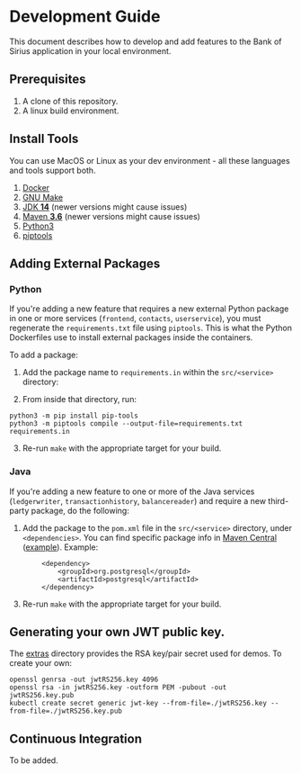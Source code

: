 # Development Guide

This document describes how to develop and add features to the Bank of Sirius application in your local environment. 

## Prerequisites 

1. A clone of this repository.
2. A linux build environment.

## Install Tools 

You can use MacOS or Linux as your dev environment - all these languages and tools support both. 

1. [Docker](https://www.docker.com/products/docker-desktop) 
2. [GNU Make](https://www.gnu.org/software/make/)
5. [JDK **14**](https://www.oracle.com/java/technologies/javase/jdk14-archive-downloads.html) (newer versions might cause issues)
6. [Maven **3.6**](https://downloads.apache.org/maven/maven-3/) (newer versions might cause issues)
7. [Python3](https://www.python.org/downloads/)  
8. [piptools](https://pypi.org/project/pip-tools/)


## Adding External Packages 

### Python 

If you're adding a new feature that requires a new external Python package in one or more services (`frontend`, `contacts`, `userservice`), you must regenerate the `requirements.txt` file using `piptools`. This is what the Python Dockerfiles use to install external packages inside the containers.

To add a package: 

1. Add the package name to `requirements.in` within the `src/<service>` directory:

2. From inside that directory, run: 

```
python3 -m pip install pip-tools
python3 -m piptools compile --output-file=requirements.txt requirements.in
```

3. Re-run `make` with the appropriate target for your build.


### Java 

If you're adding a new feature to one or more of the Java services (`ledgerwriter`, `transactionhistory`, `balancereader`) and require a new third-party package, do the following:  

1. Add the package to the `pom.xml` file in the `src/<service>` directory, under `<dependencies>`. You can find specific package info in [Maven Central](https://search.maven.org/) ([example](https://search.maven.org/artifact/org.postgresql/postgresql/42.2.16.jre7/jar)). Example: 

```
        <dependency>
            <groupId>org.postgresql</groupId>
            <artifactId>postgresql</artifactId>
        </dependency>
```
3. Re-run `make` with the appropriate target for your build.


## Generating your own JWT public key. 

The [extras](/extras/jwt) directory provides the RSA key/pair secret used for demos. To create your own: 

```
openssl genrsa -out jwtRS256.key 4096
openssl rsa -in jwtRS256.key -outform PEM -pubout -out jwtRS256.key.pub
kubectl create secret generic jwt-key --from-file=./jwtRS256.key --from-file=./jwtRS256.key.pub
```

## Continuous Integration

To be added.
